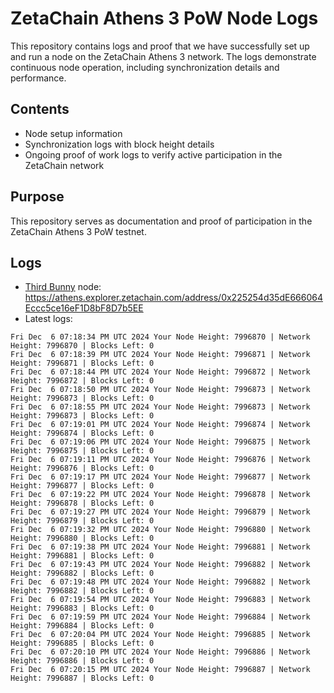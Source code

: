 # ZetaChain Athens 3 PoW Node Logs
This repository contains logs and proof that we have successfully set up and run a node on the ZetaChain Athens 3 network. The logs demonstrate continuous node operation, including synchronization details and performance.

## Contents
- Node setup information
- Synchronization logs with block height details
- Ongoing proof of work logs to verify active participation in the ZetaChain network

## Purpose
This repository serves as documentation and proof of participation in the ZetaChain Athens 3 PoW testnet.

## Logs

- [Third Bunny](https://thirdbunny.xyz/) node: https://athens.explorer.zetachain.com/address/0x225254d35dE666064Eccc5ce16eF1D8bF8D7b5EE
- Latest logs:
```
Fri Dec  6 07:18:34 PM UTC 2024 Your Node Height: 7996870 | Network Height: 7996870 | Blocks Left: 0
Fri Dec  6 07:18:39 PM UTC 2024 Your Node Height: 7996871 | Network Height: 7996871 | Blocks Left: 0
Fri Dec  6 07:18:44 PM UTC 2024 Your Node Height: 7996872 | Network Height: 7996872 | Blocks Left: 0
Fri Dec  6 07:18:50 PM UTC 2024 Your Node Height: 7996873 | Network Height: 7996873 | Blocks Left: 0
Fri Dec  6 07:18:55 PM UTC 2024 Your Node Height: 7996873 | Network Height: 7996873 | Blocks Left: 0
Fri Dec  6 07:19:01 PM UTC 2024 Your Node Height: 7996874 | Network Height: 7996874 | Blocks Left: 0
Fri Dec  6 07:19:06 PM UTC 2024 Your Node Height: 7996875 | Network Height: 7996875 | Blocks Left: 0
Fri Dec  6 07:19:11 PM UTC 2024 Your Node Height: 7996876 | Network Height: 7996876 | Blocks Left: 0
Fri Dec  6 07:19:17 PM UTC 2024 Your Node Height: 7996877 | Network Height: 7996877 | Blocks Left: 0
Fri Dec  6 07:19:22 PM UTC 2024 Your Node Height: 7996878 | Network Height: 7996878 | Blocks Left: 0
Fri Dec  6 07:19:27 PM UTC 2024 Your Node Height: 7996879 | Network Height: 7996879 | Blocks Left: 0
Fri Dec  6 07:19:32 PM UTC 2024 Your Node Height: 7996880 | Network Height: 7996880 | Blocks Left: 0
Fri Dec  6 07:19:38 PM UTC 2024 Your Node Height: 7996881 | Network Height: 7996881 | Blocks Left: 0
Fri Dec  6 07:19:43 PM UTC 2024 Your Node Height: 7996882 | Network Height: 7996882 | Blocks Left: 0
Fri Dec  6 07:19:48 PM UTC 2024 Your Node Height: 7996882 | Network Height: 7996882 | Blocks Left: 0
Fri Dec  6 07:19:54 PM UTC 2024 Your Node Height: 7996883 | Network Height: 7996883 | Blocks Left: 0
Fri Dec  6 07:19:59 PM UTC 2024 Your Node Height: 7996884 | Network Height: 7996884 | Blocks Left: 0
Fri Dec  6 07:20:04 PM UTC 2024 Your Node Height: 7996885 | Network Height: 7996885 | Blocks Left: 0
Fri Dec  6 07:20:10 PM UTC 2024 Your Node Height: 7996886 | Network Height: 7996886 | Blocks Left: 0
Fri Dec  6 07:20:15 PM UTC 2024 Your Node Height: 7996887 | Network Height: 7996887 | Blocks Left: 0
```

